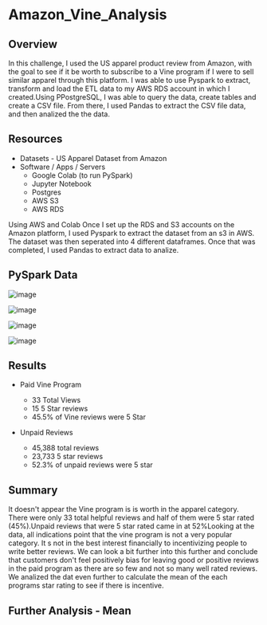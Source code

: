 # Amazon_Vine_Analysis
## Overview

In this challenge, I used the US apparel product review from Amazon, with the goal to see if it be worth to subscribe to a Vine program if I were to sell similar apparel through this platform. I was able to use Pyspark to extract, transform and load the ETL data to my AWS RDS account in which I created.Using PPostgreSQL, I was able to query the data, create tables and create a CSV file.  From there, I used Pandas to extract the CSV file data, and then analized the the data.

## Resources
* Datasets - US Apparel Dataset from Amazon
* Software / Apps / Servers
  - Google Colab (to run PySpark)
  - Jupyter Notebook
  - Postgres
  - AWS S3
  - AWS RDS

Using AWS and Colab
Once I set up the RDS and S3 accounts on the Amazon platform, I used Pyspark to extract the dataset from an s3 in AWS. The dataset was then seperated into 4 different dataframes.  Once that was completed, I used Pandas to extract data to analize.

## PySpark Data

![image](https://user-images.githubusercontent.com/94253815/159140639-50e9de99-cef1-4fb1-859d-bd5ae8e66f42.png)


![image](https://user-images.githubusercontent.com/94253815/159140663-758dc643-5bd6-4721-97de-00b3398e1f9a.png)


![image](https://user-images.githubusercontent.com/94253815/159140770-828190e0-b6e5-4bc4-89e8-0061cb1efdf0.png)


![image](https://user-images.githubusercontent.com/94253815/159140812-c6b97874-0966-4dfa-ac0a-75391753ba77.png)


## Results

* Paid Vine Program
  * 33 Total Views
  * 15 5 Star reviews
  * 45.5% of Vine reviews were 5 Star

* Unpaid Reviews
  * 45,388 total reviews
  * 23,733 5 star reviews
  * 52.3% of unpaid reviews were 5 star

## Summary
  It doesn't appear the Vine program is is worth in the apparel category. There were only 33 total helpful reviews and half of them were 5 star rated (45%).Unpaid reviews that were 5 star rated came in at 52%Looking at the data, all indications point that the vine program is not a very popular category. It s not in the best interest financially to incentivizing people to write better reviews.
  We can look a bit further into this further and conclude that customers don't feel positively bias for leaving good or positive reviews in the paid program as there are so few and not so many well rated reviews. We analized the dat even further to calculate the mean of the each programs star rating to see if there is incentive.
  
  
  ## Further Analysis - Mean
  
  
  
  




